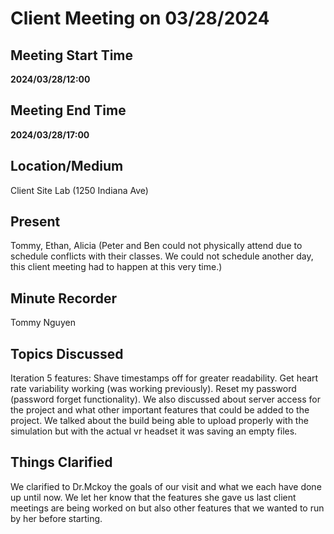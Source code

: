 # Client Meeting on 03/28/2024
## Meeting Start Time
**2024/03/28/12:00**
## Meeting End Time
**2024/03/28/17:00**
## Location/Medium
Client Site Lab (1250 Indiana Ave)
## Present
Tommy, Ethan, Alicia (Peter and Ben could not physically attend due to schedule conflicts with their classes. We could not schedule another day, this client meeting had to happen at this very time.)
## Minute Recorder
Tommy Nguyen
## Topics Discussed
Iteration 5 features: Shave timestamps off for greater readability. Get heart rate variability working (was working previously). Reset my password (password forget functionality). We also discussed about server access for the project and what other important features that could be added to the project. We talked about the build being able to upload properly with the simulation but with the actual vr headset it was saving an empty files.
## Things Clarified
We clarified to Dr.Mckoy the goals of our visit and what we each have done up until now. We let her know that the features she gave us last client meetings are being worked on but also other features that we wanted to run by her before starting.
